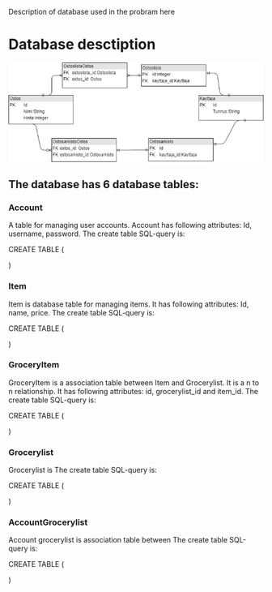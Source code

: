Description of database used in the probram here

# Database desctiption

![Database image](database_diagram.png)

## The database has 6 database tables:

### Account
A table for managing user accounts. Account has following attributes: Id, username, password. The create table SQL-query is:

CREATE TABLE (

)


### Item
Item is database table for managing items. It has following attributes: Id, name, price. The create table SQL-query is:

CREATE TABLE (
    
)

### GroceryItem
GroceryItem is a association table between Item and Grocerylist. It is a n to n relationship. It has following attributes: id, grocerylist_id and item_id.
The create table SQL-query is:

CREATE TABLE (
    
)

### Grocerylist
Grocerylist is 
The create table SQL-query is:

CREATE TABLE (
    
)

### AccountGrocerylist
Account grocerylist is association table between 
The create table SQL-query is:

CREATE TABLE (
    
)





